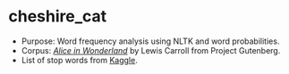 # cheshire_cat
- Purpose: Word frequency analysis using NLTK and word probabilities.
- Corpus: [*Alice in Wonderland*](https://www.gutenberg.org/files/11/11-0.txt) by Lewis Carroll from Project Gutenberg.
- List of stop words from [Kaggle](https://www.kaggle.com/datasets/heeraldedhia/stop-words-in-28-languages).
